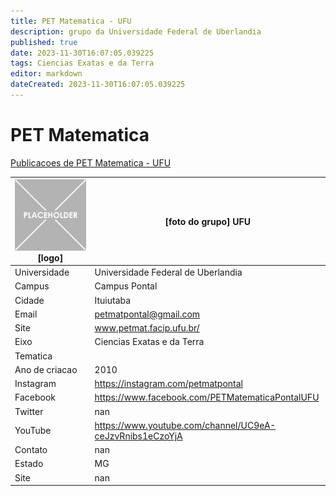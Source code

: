 ```yaml
---
title: PET Matematica - UFU
description: grupo da Universidade Federal de Uberlandia
published: true
date: 2023-11-30T16:07:05.039225
tags: Ciencias Exatas e da Terra
editor: markdown
dateCreated: 2023-11-30T16:07:05.039225
---
```


# PET Matematica

[Publicacoes de PET Matematica - UFU](/atividade/5PETMatematicaUFU/feed.md)

| ![placeholder.png](/placeholder.png) [logo] | [foto do grupo] UFU         |
| ------------------------------------------- | ------------------------------------------------- |
| Universidade                                | Universidade Federal de Uberlandia      |
| Campus                                      | Campus Pontal            |
| Cidade                                      | Ituiutaba             |
| Email                                       | petmatpontal@gmail.com             |
| Site                                        | www.petmat.facip.ufu.br/              |
| Eixo                                        | Ciencias Exatas e da Terra              |
| Tematica                                    |           |
| Ano de criacao                              | 2010        |
| Instagram                                   | https://instagram.com/petmatpontal         |
| Facebook                                    | https://www.facebook.com/PETMatematicaPontalUFU          |
| Twitter                                     | nan           |
| YouTube                                     | https://www.youtube.com/channel/UC9eA-ceJzvRnibs1eCzoYjA           |
| Contato                                     | nan         |
| Estado                                      |  MG            |
| Site                                        | nan |
